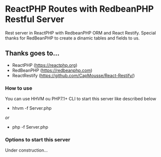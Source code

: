 # ReactPHP Routes with RedbeanPHP Restful Server
Rest server in ReactPHP with RedbeanPHP ORM and React Restify.
Special thanks for RedBeanPHP to create a dinamic tables and fields to us.

## Thanks goes to...
- ReactPHP (https://reactphp.org)
- RedBeanPHP (https://redbeanphp.com)
- ReactRestify (https://github.com/CapMousse/React-Restify/)

### How to use
You can use HHVM ou PHP7.1+ CLI to start this server like described below

- hhvm -f Server.php

*or*

- php -f Server.php

### Options to start this server
Under construction...
